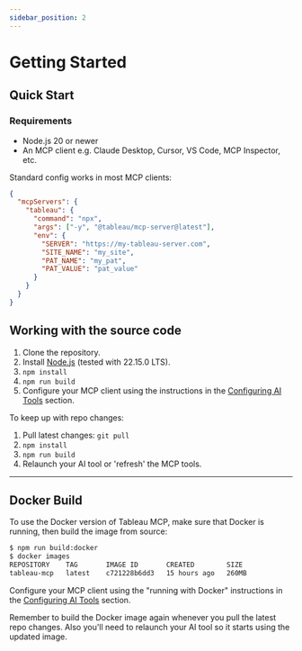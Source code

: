 ```yaml
---
sidebar_position: 2
---
```


# Getting Started

## Quick Start

### Requirements

- Node.js 20 or newer
- An MCP client e.g. Claude Desktop, Cursor, VS Code, MCP Inspector, etc.

Standard config works in most MCP clients:

```json
{
  "mcpServers": {
    "tableau": {
      "command": "npx",
      "args": ["-y", "@tableau/mcp-server@latest"],
      "env": {
        "SERVER": "https://my-tableau-server.com",
        "SITE_NAME": "my_site",
        "PAT_NAME": "my_pat",
        "PAT_VALUE": "pat_value"
      }
    }
  }
}
```

## Working with the source code

1. Clone the repository.
2. Install [Node.js](https://nodejs.org/en/download) (tested with 22.15.0 LTS).
3. `npm install`
4. `npm run build`
5. Configure your MCP client using the instructions in the
   [Configuring AI Tools](./configuration/ai-tools-config/README.md) section.

To keep up with repo changes:

1. Pull latest changes: `git pull`
2. `npm install`
3. `npm run build`
4. Relaunch your AI tool or 'refresh' the MCP tools.

<hr />

## Docker Build

To use the Docker version of Tableau MCP, make sure that Docker is running, then build the image
from source:

```bash
$ npm run build:docker
$ docker images
REPOSITORY    TAG       IMAGE ID       CREATED        SIZE
tableau-mcp   latest    c721228b6dd3   15 hours ago   260MB
```

Configure your MCP client using the "running with Docker" instructions in the
[Configuring AI Tools](./configuration/ai-tools-config/README.md) section.

Remember to build the Docker image again whenever you pull the latest repo changes. Also you'll need
to relaunch your AI tool so it starts using the updated image.
